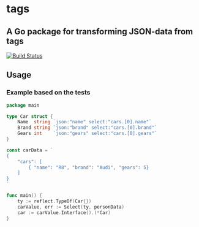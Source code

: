 # tags
## A Go package for transforming JSON-data from tags
[![Build Status](https://travis-ci.com/ptrkrlsrd/tags.svg?token=EC6EZTgzr1WN8mybj2yE&branch=master)](https://travis-ci.com/ptrkrlsrd/tags)


## Usage

### Example based on the tests
``` go
package main

type Car struct {
	Name  string `json:"name" select:"cars.[0].name"`
	Brand string `json:"brand" select:"cars.[0].brand"`
	Gears int    `json:"gears" select:"cars.[0].gears"`
}

const carData = `
{
	"cars": [
		{ "name": "R8", "brand": "Audi", "gears": 5}
	]
}
`

func main() {
	ty := reflect.TypeOf(Car{})
	carValue, err := Select(ty, personData)
  	car := carValue.Interface().(*Car)
}
```
